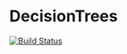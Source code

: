 # DecisionTrees

[![Build Status](https://travis-ci.org/one-more-minute/DecisionTrees.jl.svg?branch=master)](https://travis-ci.org/one-more-minute/DecisionTrees.jl)
